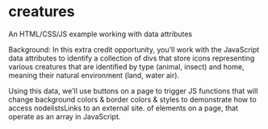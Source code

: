# creatures

An HTML/CSS/JS example working with data attributes

Background: In this extra credit opportunity, you'll work with the JavaScript data attributes to identify a collection of divs that store icons representing various creatures that are identified by type (animal, insect) and home, meaning their natural environment (land, water air). 

Using this data, we'll use buttons on a page to trigger JS functions that will change background colors & border colors & styles to demonstrate how to access nodelistsLinks to an external site. of elements on a page, that operate as an array in JavaScript.
